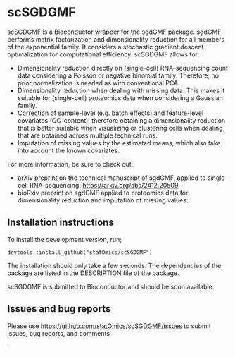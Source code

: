 # scSGDGMF



scSGDGMF is a Bioconductor wrapper for the sgdGMF package. sgdGMF performs matrix factorization and dimensionality reduction for all members of the exponential family. It considers a stochastic gradient descent optimalization for computational efficiency. scSGDGMF allows for:

-  Dimensionality reduction directly on (single-cell) RNA-sequencing count data considering a Poisson or negative binomial family. Therefore, no prior normalization is needed as with conventional PCA.
- Dimensionality reduction when dealing with missing data. This makes it suitable for (single-cell) proteomics data when considering a Gaussian family.
- Correction of sample-level (e.g. batch effects) and feature-level covariates (GC-content), therefore obtaining a dimensionality reduction that is better suitable when visualizing or clustering cells when dealing that are obtained across multiple technical runs.
- Imputation of missing values by the estimated means, which also take into account the known covariates.

For more information, be sure to check out:
- arXiv preprint on the technical manuscript of sgdGMF, applied to single-cell RNA-sequencing: https://arxiv.org/abs/2412.20509
- bioRxiv preprint on sgdGMF applied to proteomics data for dimensionality reduction and imputation of missing values:



## Installation instructions

To install the development version, run;

```{r 'install_dev', eval = FALSE}
devtools::install_github("statOmics/scSGDGMF")
```

The installation should only take a few seconds.
The dependencies of the package are listed in the DESCRIPTION file of the package.

scSGDGMF is submitted to Bioconductor and should be soon available. 

## Issues and bug reports

Please use https://github.com/statOmics/scSGDGMF/issues to submit issues, bug reports, and comments

.


